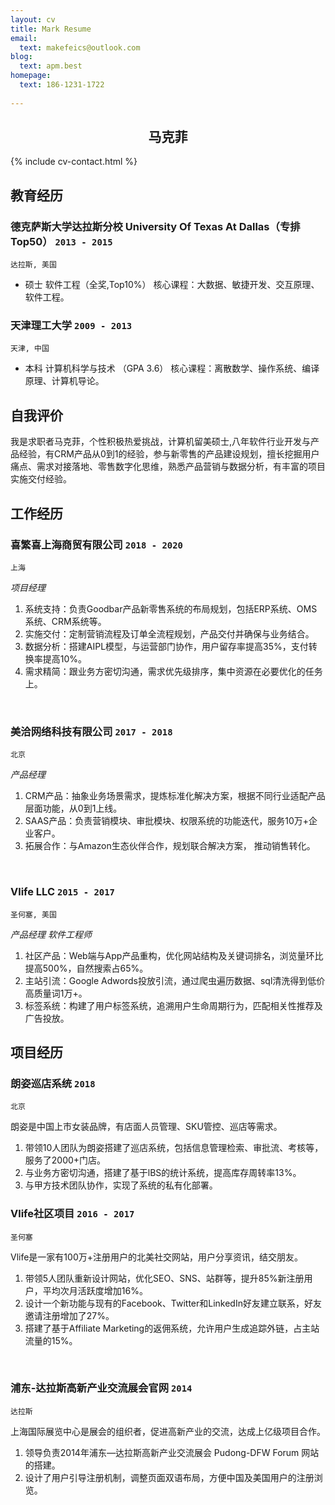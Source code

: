 ```yaml
---
layout: cv
title: Mark Resume
email:
  text: makefeics@outlook.com
blog:
  text: apm.best
homepage:
  text: 186-1231-1722
  
---
```


## <center>                                        马克菲</center>

<!--
include contact information from the front matter
Supported arguments:
    - homepage: url, text
    - phone
    - email
-->

{% include cv-contact.html %}

## 教育经历

### **德克萨斯大学达拉斯分校 University Of Texas At Dallas（专排Top50）** `2013 - 2015`

```
达拉斯, 美国
```

- 硕士 软件工程（全奖,Top10%）   核心课程：大数据、敏捷开发、交互原理、软件工程。

### **天津理工大学** `2009 - 2013`

```
天津, 中国
```

- 本科 计算机科学与技术  （GPA 3.6）    核心课程：离散数学、操作系统、编译原理、计算机导论。

## 自我评价
我是求职者马克菲，个性积极热爱挑战，计算机留美硕士,八年软件行业开发与产品经验，有CRM产品从0到1的经验，参与新零售的产品建设规划，擅长挖掘用户痛点、需求对接落地、零售数字化思维，熟悉产品营销与数据分析，有丰富的项目实施交付经验。
## 工作经历

### **喜繁喜上海商贸有限公司** `2018 - 2020`

```
上海
```

_项目经理_<br>




1. 系统支持：负责Goodbar产品新零售系统的布局规划，包括ERP系统、OMS系统、CRM系统等。
2. 实施交付：定制营销流程及订单全流程规划，产品交付并确保与业务结合。
3. 数据分析：搭建AIPL模型，与运营部门协作，用户留存率提高35%，支付转换率提高10%。
4. 需求精简：跟业务方密切沟通，需求优先级排序，集中资源在必要优化的任务上。
<br/>

### **美洽网络科技有限公司** `2017 - 2018`

```
北京
```

_产品经理_<br>


1. CRM产品：抽象业务场景需求，提炼标准化解决方案，根据不同行业适配产品层面功能，从0到1上线。
2. SAAS产品：负责营销模块、审批模块、权限系统的功能迭代，服务10万+企业客户。
3. 拓展合作：与Amazon生态伙伴合作，规划联合解决方案， 推动销售转化。
<br/>

### **Vlife LLC** `2015 - 2017`

```
圣何塞, 美国
```

_产品经理 软件工程师_<br>


1. 社区产品：Web端与App产品重构，优化网站结构及关键词排名，浏览量环比提高500%，自然搜索占65%。
2. 主站引流：Google Adwords投放引流，通过爬虫遍历数据、sql清洗得到低价高质量词1万+。
3. 标签系统：构建了用户标签系统，追溯用户生命周期行为，匹配相关性推荐及广告投放。

## 项目经历


### **朗姿巡店系统** `2018`
```
北京
```

朗姿是中国上市女装品牌，有店面人员管理、SKU管控、巡店等需求。

1. 带领10人团队为朗姿搭建了巡店系统，包括信息管理检索、审批流、考核等，服务了2000+门店。
2. 与业务方密切沟通，搭建了基于lBS的统计系统，提高库存周转率13%。 
3. 与甲方技术团队协作，实现了系统的私有化部署。

### **Vlife社区项目** `2016 - 2017`
```
圣何塞
```

Vlife是一家有100万+注册用户的北美社交网站，用户分享资讯，结交朋友。

1. 带领5人团队重新设计网站，优化SEO、SNS、站群等，提升85%新注册用户，平均次月活跃度增加16%。
2. 设计一个新功能与现有的Facebook、Twitter和LinkedIn好友建立联系，好友邀请注册增加了27%。
3. 搭建了基于Affiliate Marketing的返佣系统，允许用户生成追踪外链，占主站流量的15%。
<br/>

### **浦东-达拉斯高新产业交流展会官网** `2014`
```
达拉斯
```

上海国际展览中心是展会的组织者，促进高新产业的交流，达成上亿级项目合作。

1. 领导负责2014年浦东—达拉斯高新产业交流展会 Pudong-DFW Forum 网站的搭建。
2. 设计了用户引导注册机制，调整页面双语布局，方便中国及美国用户的注册浏览。







